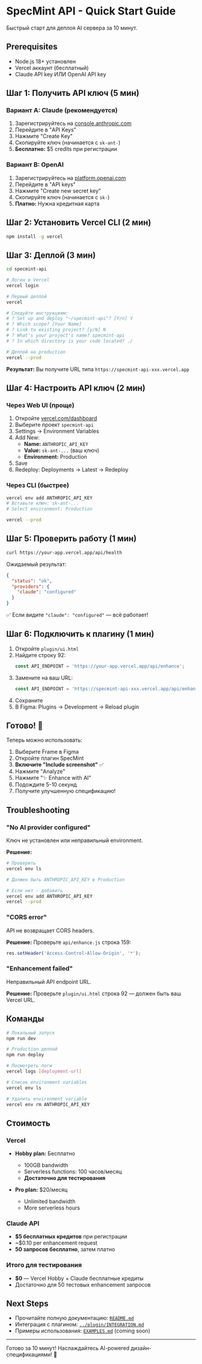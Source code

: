 # SpecMint API - Quick Start Guide

Быстрый старт для деплоя AI сервера за 10 минут.

## Prerequisites

- Node.js 18+ установлен
- Vercel аккаунт (бесплатный)
- Claude API key ИЛИ OpenAI API key

## Шаг 1: Получить API ключ (5 мин)

### Вариант A: Claude (рекомендуется)

1. Зарегистрируйтесь на [console.anthropic.com](https://console.anthropic.com)
2. Перейдите в "API Keys"
3. Нажмите "Create Key"
4. Скопируйте ключ (начинается с `sk-ant-`)
5. **Бесплатно:** $5 credits при регистрации

### Вариант B: OpenAI

1. Зарегистрируйтесь на [platform.openai.com](https://platform.openai.com)
2. Перейдите в "API keys"
3. Нажмите "Create new secret key"
4. Скопируйте ключ (начинается с `sk-`)
5. **Платно:** Нужна кредитная карта

## Шаг 2: Установить Vercel CLI (2 мин)

```bash
npm install -g vercel
```

## Шаг 3: Деплой (3 мин)

```bash
cd specmint-api

# Логин в Vercel
vercel login

# Первый деплой
vercel

# Следуйте инструкциям:
# ? Set up and deploy "~/specmint-api"? [Y/n] Y
# ? Which scope? [Your Name]
# ? Link to existing project? [y/N] N
# ? What's your project's name? specmint-api
# ? In which directory is your code located? ./

# Деплой на production
vercel --prod
```

**Результат:** Вы получите URL типа `https://specmint-api-xxx.vercel.app`

## Шаг 4: Настроить API ключ (2 мин)

### Через Web UI (проще)

1. Откройте [vercel.com/dashboard](https://vercel.com/dashboard)
2. Выберите проект `specmint-api`
3. Settings → Environment Variables
4. Add New:
   - **Name:** `ANTHROPIC_API_KEY`
   - **Value:** `sk-ant-...` (ваш ключ)
   - **Environment:** Production
5. Save
6. Redeploy: Deployments → Latest → Redeploy

### Через CLI (быстрее)

```bash
vercel env add ANTHROPIC_API_KEY
# Вставьте ключ: sk-ant-...
# Select environment: Production

vercel --prod
```

## Шаг 5: Проверить работу (1 мин)

```bash
curl https://your-app.vercel.app/api/health
```

Ожидаемый результат:
```json
{
  "status": "ok",
  "providers": {
    "claude": "configured"
  }
}
```

✅ Если видите `"claude": "configured"` — всё работает!

## Шаг 6: Подключить к плагину (1 мин)

1. Откройте `plugin/ui.html`
2. Найдите строку 92:
   ```javascript
   const API_ENDPOINT = 'https://your-app.vercel.app/api/enhance';
   ```
3. Замените на ваш URL:
   ```javascript
   const API_ENDPOINT = 'https://specmint-api-xxx.vercel.app/api/enhance';
   ```
4. Сохраните
5. В Figma: Plugins → Development → Reload plugin

## Готово! 🎉

Теперь можно использовать:

1. Выберите Frame в Figma
2. Откройте плагин SpecMint
3. **Включите "Include screenshot"** ✅
4. Нажмите "Analyze"
5. Нажмите "✨ Enhance with AI"
6. Подождите 5-10 секунд
7. Получите улучшенную спецификацию!

## Troubleshooting

### "No AI provider configured"

Ключ не установлен или неправильный environment.

**Решение:**
```bash
# Проверить
vercel env ls

# Должен быть ANTHROPIC_API_KEY в Production

# Если нет - добавить
vercel env add ANTHROPIC_API_KEY
vercel --prod
```

### "CORS error"

API не возвращает CORS headers.

**Решение:**
Проверьте `api/enhance.js` строка 159:
```javascript
res.setHeader('Access-Control-Allow-Origin', '*');
```

### "Enhancement failed"

Неправильный API endpoint URL.

**Решение:**
Проверьте `plugin/ui.html` строка 92 — должен быть ваш Vercel URL.

## Команды

```bash
# Локальный запуск
npm run dev

# Production деплой
npm run deploy

# Посмотреть логи
vercel logs [deployment-url]

# Список environment variables
vercel env ls

# Удалить environment variable
vercel env rm ANTHROPIC_API_KEY
```

## Стоимость

### Vercel
- **Hobby plan:** Бесплатно
  - 100GB bandwidth
  - Serverless functions: 100 часов/месяц
  - **Достаточно для тестирования**

- **Pro plan:** $20/месяц
  - Unlimited bandwidth
  - More serverless hours

### Claude API
- **$5 бесплатных кредитов** при регистрации
- ~$0.10 per enhancement request
- **50 запросов бесплатно**, затем платно

### Итого для тестирования
- **$0** — Vercel Hobby + Claude бесплатные кредиты
- Достаточно для 50 тестовых enhancement запросов

## Next Steps

- Прочитайте полную документацию: [`README.md`](README.md)
- Интеграция с плагином: [`../plugin/INTEGRATION.md`](../plugin/INTEGRATION.md)
- Примеры использования: [`EXAMPLES.md`](EXAMPLES.md) (coming soon)

---

Готово за 10 минут! Наслаждайтесь AI-powered дизайн-спецификациями! 🚀
